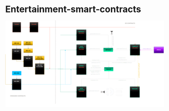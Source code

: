 # Entertainment-smart-contracts


![alt text](https://github.com/ArchivistDevelopers/Entertainment-smart-contracts/blob/main/Dependencies_v1.png?raw=true)



































